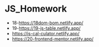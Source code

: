 # JS_Homework
+ 18-https://18dom-bom.netlify.app/
+ 19-https://19-js-table.netlify.app/
+ https://js-cal-culator.netlify.app/
+ https://20-frontend-mentor.netlify.app/

